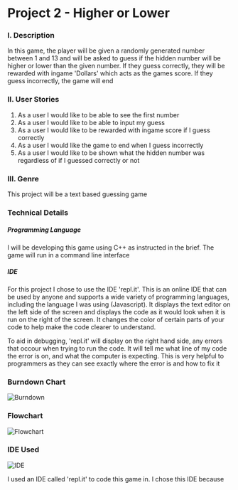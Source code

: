 # Project 2 - Higher or Lower

### I. Description
In this game, the player will be given a randomly generated number between 1 and 13 and will be asked to guess if the hidden number will be higher or lower than the given number. If they guess correctly, they will be rewarded with ingame 'Dollars' which acts as the games score. If they guess incorrectly, the game will end

### II. User Stories
1. As a user I would like to be able to see the first number
2. As a user I would like to be able to input my guess
3. As a user I would like to be rewarded with ingame score if I guess correctly
4. As a user I would like the game to end when I guess incorrectly
5. As a user I would like to be shown what the hidden number was regardless of if I guessed correctly or not

### III. Genre
This project will be a text based guessing game

### Technical Details

##### Programming Language
I will be developing this game using C++ as instructed in the brief. The game will run in a command line interface

##### IDE
For this project I chose to use the IDE 'repl.it'. This is an online IDE that can be used by anyone and supports a wide variety of programming languages, including the language I was using (Javascript). It displays the text editor on the left side of the screen and displays the code as it would look when it is run on the right of the screen. It changes the color of certain parts of your code to help make the code clearer to understand.

To aid in debugging, 'repl.it' will display on the right hand side, any errors that occour when trying to run the code. It will tell me what line of my code the error is on, and what the computer is expecting. This is very helpful to programmers as they can see exactly where the error is and how to fix it

### Burndown Chart

![Burndown](https://i.imgur.com/269ZZ3C.png)

### Flowchart

![Flowchart](https://i.imgur.com/jSUyNRt.png)

### IDE Used

![IDE](https://i.imgur.com/VJd4GxD.png)

I used an IDE called 'repl.it' to code this game in. I chose this IDE because
